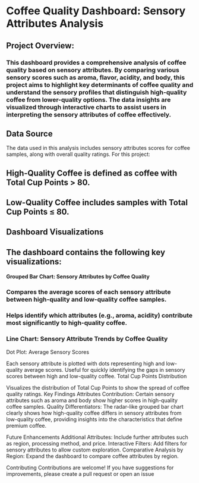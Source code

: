 # Coffee Quality Dashboard: Sensory Attributes Analysis
## Project Overview:
###  This dashboard provides a comprehensive analysis of coffee quality based on sensory attributes. By comparing various sensory scores such as aroma, flavor, acidity, and body, this project aims to highlight key determinants of coffee quality and understand the sensory profiles that distinguish high-quality coffee from lower-quality options. The data insights are visualized through interactive charts to assist users in interpreting the sensory attributes of coffee effectively.

## Data Source
The data used in this analysis includes sensory attributes scores for coffee samples, along with overall quality ratings. For this project:

## High-Quality Coffee is defined as coffee with Total Cup Points > 80.
## Low-Quality Coffee includes samples with Total Cup Points ≤ 80.
## Dashboard Visualizations

## The dashboard contains the following key visualizations:
#### Grouped Bar Chart: Sensory Attributes by Coffee Quality

### Compares the average scores of each sensory attribute between high-quality and low-quality coffee samples.
### Helps identify which attributes (e.g., aroma, acidity) contribute most significantly to high-quality coffee.
### Line Chart: Sensory Attribute Trends by Coffee Quality

Dot Plot: Average Sensory Scores

Each sensory attribute is plotted with dots representing high and low-quality average scores.
Useful for quickly identifying the gaps in sensory scores between high and low-quality coffee.
Total Cup Points Distribution

Visualizes the distribution of Total Cup Points to show the spread of coffee quality ratings.
Key Findings
Attributes Contribution: Certain sensory attributes such as aroma and body show higher scores in high-quality coffee samples.
Quality Differentiators: The radar-like grouped bar chart clearly shows how high-quality coffee differs in sensory attributes from low-quality coffee, providing insights into the characteristics that define premium coffee.

Future Enhancements
Additional Attributes: Include further attributes such as region, processing method, and price.
Interactive Filters: Add filters for sensory attributes to allow custom exploration.
Comparative Analysis by Region: Expand the dashboard to compare coffee attributes by region.



Contributing
Contributions are welcome! If you have suggestions for improvements, please create a pull request or open an issue
